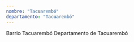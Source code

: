 ```yaml
---
nombre: "Tacuarembó"
departamento: "Tacuarembó"
---
```


Barrio Tacuarembó
Departamento de Tacuarembó
